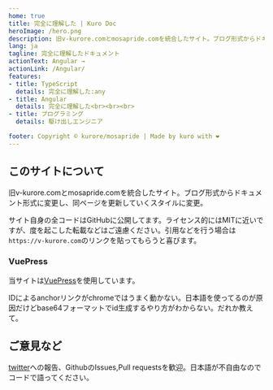 ```yaml
---
home: true
title: 完全に理解した | Kuro Doc
heroImage: /hero.png
description: 旧v-kurore.comとmosapride.comを統合したサイト。ブログ形式からドキュメント形式に変更し、同ページを更新していくスタイルに変更。サイト自身の全コードはGitHubに公開してます。ライセンス的にはMITに近いですが、度を起こした転載などはご遠慮ください。引用などを行う場合はhttps://v-kurore.comのリンクを貼ってもらうと喜びます。
lang: ja
tagline: 完全に理解したドキュメント
actionText: Angular →
actionLink: /Angular/
features:
- title: TypeScript
  details: 完全に理解した:any
- title: Angular
  details: 完全に理解した<br><br><br>
- title: プログラミング
  details: 駆け出しエンジニア

footer: Copyright © kurore/mosapride | Made by kuro with ❤️
---
```


## このサイトについて

旧v-kurore.comとmosapride.comを統合したサイト。ブログ形式からドキュメント形式に変更し、同ページを更新していくスタイルに変更。

サイト自身の全コードはGitHubに公開してます。ライセンス的にはMITに近いですが、度を起こした転載などはご遠慮ください。引用などを行う場合は`https://v-kurore.com`のリンクを貼ってもらうと喜びます。

### VuePress

当サイトは[VuePress](https://vuepress.vuejs.org/)を使用しています。

IDによるanchorリンクがchromeではうまく動かない。日本語を使ってるのが原因だけどbase64フォーマットでid生成するやり方がわからない。だれか教えて。

## ご意見など

[twitter](https://twitter.com/v_kurore)への報告、GithubのIssues,Pull requestsを歓迎。日本語が不自由なのでコードで語ってください。
